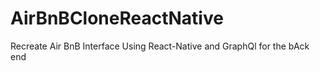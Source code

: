 # AirBnBCloneReactNative
Recreate  Air BnB Interface Using React-Native and GraphQl for the bAck end 
